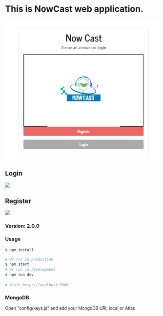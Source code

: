 

# This is NowCast web application.
![](welcome.PNG)

## Login
![](login_page.PNG)

## Register
![](register.PNG)

### Version: 2.0.0

### Usage

```sh
$ npm install
```

```sh
# Or run in production
$ npm start
# Or run in development
$ npm run dev

# Visit http://localhost:5000
```

### MongoDB

Open "config/keys.js" and add your MongoDB URI, local or Atlas
